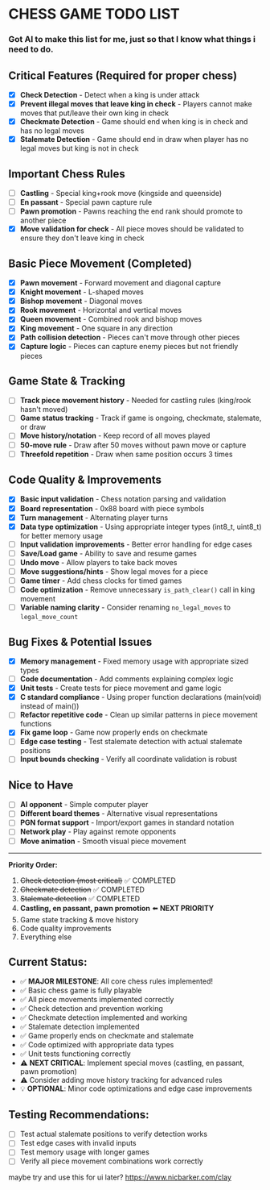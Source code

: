 # CHESS GAME TODO LIST
### Got AI to make this list for me, just so that I know what things i need to do.

## Critical Features (Required for proper chess)
- [x] **Check Detection** - Detect when a king is under attack
- [x] **Prevent illegal moves that leave king in check** - Players cannot make moves that put/leave their own king in check
- [x] **Checkmate Detection** - Game should end when king is in check and has no legal moves
- [x] **Stalemate Detection** - Game should end in draw when player has no legal moves but king is not in check

## Important Chess Rules
- [ ] **Castling** - Special king+rook move (kingside and queenside)
- [ ] **En passant** - Special pawn capture rule
- [ ] **Pawn promotion** - Pawns reaching the end rank should promote to another piece
- [x] **Move validation for check** - All piece moves should be validated to ensure they don't leave king in check

## Basic Piece Movement (Completed)
- [x] **Pawn movement** - Forward movement and diagonal capture
- [x] **Knight movement** - L-shaped moves
- [x] **Bishop movement** - Diagonal moves
- [x] **Rook movement** - Horizontal and vertical moves
- [x] **Queen movement** - Combined rook and bishop moves
- [x] **King movement** - One square in any direction
- [x] **Path collision detection** - Pieces can't move through other pieces
- [x] **Capture logic** - Pieces can capture enemy pieces but not friendly pieces

## Game State & Tracking
- [ ] **Track piece movement history** - Needed for castling rules (king/rook hasn't moved)
- [ ] **Game status tracking** - Track if game is ongoing, checkmate, stalemate, or draw
- [ ] **Move history/notation** - Keep record of all moves played
- [ ] **50-move rule** - Draw after 50 moves without pawn move or capture
- [ ] **Threefold repetition** - Draw when same position occurs 3 times

## Code Quality & Improvements
- [x] **Basic input validation** - Chess notation parsing and validation
- [x] **Board representation** - 0x88 board with piece symbols
- [x] **Turn management** - Alternating player turns
- [x] **Data type optimization** - Using appropriate integer types (int8_t, uint8_t) for better memory usage
- [ ] **Input validation improvements** - Better error handling for edge cases
- [ ] **Save/Load game** - Ability to save and resume games
- [ ] **Undo move** - Allow players to take back moves
- [ ] **Move suggestions/hints** - Show legal moves for a piece
- [ ] **Game timer** - Add chess clocks for timed games
- [ ] **Code optimization** - Remove unnecessary `is_path_clear()` call in king movement
- [ ] **Variable naming clarity** - Consider renaming `no_legal_moves` to `legal_move_count`

## Bug Fixes & Potential Issues
- [x] **Memory management** - Fixed memory usage with appropriate sized types
- [ ] **Code documentation** - Add comments explaining complex logic
- [x] **Unit tests** - Create tests for piece movement and game logic
- [x] **C standard compliance** - Using proper function declarations (main(void) instead of main())
- [ ] **Refactor repetitive code** - Clean up similar patterns in piece movement functions
- [x] **Fix game loop** - Game now properly ends on checkmate
- [ ] **Edge case testing** - Test stalemate detection with actual stalemate positions
- [ ] **Input bounds checking** - Verify all coordinate validation is robust

## Nice to Have
- [ ] **AI opponent** - Simple computer player
- [ ] **Different board themes** - Alternative visual representations
- [ ] **PGN format support** - Import/export games in standard notation
- [ ] **Network play** - Play against remote opponents
- [ ] **Move animation** - Smooth visual piece movement

---
**Priority Order:**
1. ~~Check detection (most critical)~~ ✅ COMPLETED
2. ~~Checkmate detection~~ ✅ COMPLETED
3. ~~Stalemate detection~~ ✅ COMPLETED
4. **Castling, en passant, pawn promotion** ⬅️ **NEXT PRIORITY**
5. Game state tracking & move history
6. Code quality improvements
7. Everything else

## Current Status:
- ✅ **MAJOR MILESTONE**: All core chess rules implemented!
- ✅ Basic chess game is fully playable
- ✅ All piece movements implemented correctly
- ✅ Check detection and prevention working
- ✅ Checkmate detection implemented and working
- ✅ Stalemate detection implemented
- ✅ Game properly ends on checkmate and stalemate
- ✅ Code optimized with appropriate data types
- ✅ Unit tests functioning correctly
- ⚠️ **NEXT CRITICAL**: Implement special moves (castling, en passant, pawn promotion)
- ⚠️ Consider adding move history tracking for advanced rules
- 💡 **OPTIONAL**: Minor code optimizations and edge case improvements

## Testing Recommendations:
- [ ] Test actual stalemate positions to verify detection works
- [ ] Test edge cases with invalid inputs
- [ ] Test memory usage with longer games
- [ ] Verify all piece movement combinations work correctly

maybe try and use this for ui later?
https://www.nicbarker.com/clay
